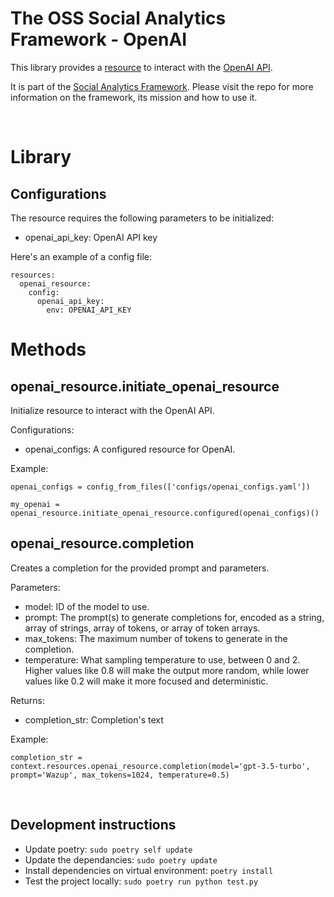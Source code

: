 # The OSS Social Analytics Framework - OpenAI 
This library provides a [resource](https://docs.dagster.io/concepts/resources) to interact with the [OpenAI API](https://beta.openai.com/docs/api-reference/introduction).

It is part of the [Social Analytics Framework](https://github.com/lantrns-analytics/saf_core). Please visit the repo for more information on the framework, its mission and how to use it.

&nbsp;


# Library
## Configurations
The resource requires the following parameters to be initialized:
- openai_api_key: OpenAI API key

Here's an example of a config file:

```
resources:
  openai_resource:
    config:
      openai_api_key: 
        env: OPENAI_API_KEY
```


# Methods
## openai_resource.initiate_openai_resource
Initialize resource to interact with the OpenAI API. 

Configurations:
- openai_configs: A configured resource for OpenAI.

Example:
```
openai_configs = config_from_files(['configs/openai_configs.yaml'])

my_openai = openai_resource.initiate_openai_resource.configured(openai_configs)()
```

## openai_resource.completion
Creates a completion for the provided prompt and parameters.

Parameters:
- model: ID of the model to use.
- prompt: The prompt(s) to generate completions for, encoded as a string, array of strings, array of tokens, or array of token arrays.
- max_tokens: The maximum number of tokens to generate in the completion.
- temperature: What sampling temperature to use, between 0 and 2. Higher values like 0.8 will make the output more random, while lower values like 0.2 will make it more focused and deterministic.

Returns:
- completion_str: Completion's text

Example:
```
completion_str = context.resources.openai_resource.completion(model='gpt-3.5-turbo', prompt='Wazup', max_tokens=1024, temperature=0.5)
```

&nbsp;

## Development instructions
- Update poetry: `sudo poetry self update`
- Update the dependancies: `sudo poetry update`
- Install dependencies on virtual environment: `poetry install`
- Test the project locally: `sudo poetry run python test.py`
